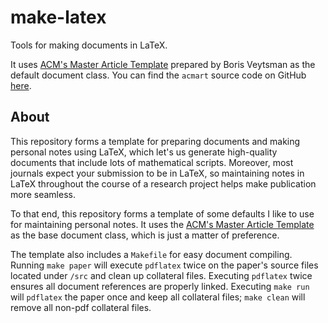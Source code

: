 # make-latex
Tools for making documents in LaTeX.

It uses [ACM's Master Article
Template](https://www.acm.org/publications/proceedings-template) prepared by
Boris Veytsman as the default document class. You can find the `acmart` source
code on GitHub [here](https://github.com/borisveytsman/acmart).

## About

This repository forms a template for preparing documents and making personal
notes using LaTeX, which let's us generate high-quality documents that include
lots of mathematical scripts. Moreover, most journals expect your submission to
be in LaTeX, so maintaining notes in LaTeX throughout the course of a research
project helps make publication more seamless.

To that end, this repository forms a template of some defaults I like to use
for maintaining personal notes. It uses the [ACM's Master Article
Template](https://www.acm.org/publications/proceedings-template) as the base
document class, which is just a matter of preference.

The template also includes a `Makefile` for easy document compiling. Running
`make paper` will execute `pdflatex` twice on the paper's source files located
under `/src` and clean up collateral files. Executing `pdflatex` twice ensures
all document references are properly linked. Executing `make run` will
`pdflatex` the paper once and keep all collateral files; `make clean` will
remove all non-pdf collateral files.
